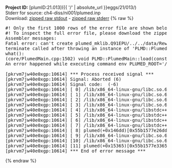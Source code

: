 **Project ID:** [plumID:21.013]({{ '/' | absolute_url }}eggs/21/013/)  
Stderr for source:  ch4-diss/ni001/plumed.inp   
Download: [zipped raw stdout](plumed.inp.plumed.stdout.txt.zip) - [zipped raw stderr](plumed.inp.plumed.stderr.txt.zip) 
{% raw %}
<pre>
#! Only the first 1000 rows of the error file are shown below
#! To inspect the full error file, please download the zipped raw stderr file above
Assembler messages:
Fatal error: can't create plumed_mklib.Q91EPU/../../data/ReweightGeomFES.o: No such file or directory
terminate called after throwing an instance of 'PLMD::Plumed::ExceptionError'
what():
(core/PlumedMain.cpp:1502) void PLMD::PlumedMain::load(const std::string&)
An error happened while executing command env PLUMED_ROOT='/home/runner/opt/lib/plumed' PLUMED_VERSION='2.10.0' PLUMED_HTMLDIR='/home/runner/opt/share/doc/plumed' PLUMED_INCLUDEDIR='/home/runner/opt/include' PLUMED_PROGRAM_NAME='plumed' PLUMED_IS_INSTALLED='yes' "/home/runner/opt/lib/plumed"/scripts/mklib.sh -n -o ./../../data/ReweightGeomFES.2.10.0.so ../../data/ReweightGeomFES.cpp

[pkrvm7jw40e0xgp:10614] *** Process received signal ***
[pkrvm7jw40e0xgp:10614] Signal: Aborted (6)
[pkrvm7jw40e0xgp:10614] Signal code:  (-6)
[pkrvm7jw40e0xgp:10614] [ 0] /lib/x86_64-linux-gnu/libc.so.6(+0x45330)[0x7f6702845330]
[pkrvm7jw40e0xgp:10614] [ 1] /lib/x86_64-linux-gnu/libc.so.6(pthread_kill+0x11c)[0x7f670289eb2c]
[pkrvm7jw40e0xgp:10614] [ 2] /lib/x86_64-linux-gnu/libc.so.6(gsignal+0x1e)[0x7f670284527e]
[pkrvm7jw40e0xgp:10614] [ 3] /lib/x86_64-linux-gnu/libc.so.6(abort+0xdf)[0x7f67028288ff]
[pkrvm7jw40e0xgp:10614] [ 4] /lib/x86_64-linux-gnu/libstdc++.so.6(+0xa5ff5)[0x7f6702ca5ff5]
[pkrvm7jw40e0xgp:10614] [ 5] /lib/x86_64-linux-gnu/libstdc++.so.6(+0xbb0da)[0x7f6702cbb0da]
[pkrvm7jw40e0xgp:10614] [ 6] /lib/x86_64-linux-gnu/libstdc++.so.6(_ZSt10unexpectedv+0x0)[0x7f6702ca5a55]
[pkrvm7jw40e0xgp:10614] [ 7] /lib/x86_64-linux-gnu/libstdc++.so.6(+0xa5a6f)[0x7f6702ca5a6f]
[pkrvm7jw40e0xgp:10614] [ 8] plumed(+0x146dd)[0x55b1577e26dd]
[pkrvm7jw40e0xgp:10614] [ 9] /lib/x86_64-linux-gnu/libc.so.6(+0x2a1ca)[0x7f670282a1ca]
[pkrvm7jw40e0xgp:10614] [10] /lib/x86_64-linux-gnu/libc.so.6(__libc_start_main+0x8b)[0x7f670282a28b]
[pkrvm7jw40e0xgp:10614] [11] plumed(+0x15365)[0x55b1577e3365]
[pkrvm7jw40e0xgp:10614] *** End of error message ***
</pre>
{% endraw %}
